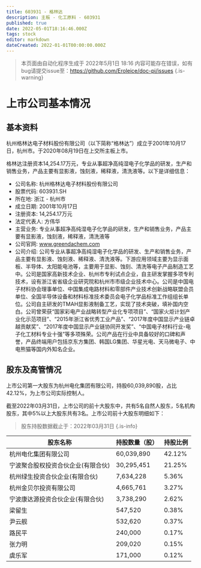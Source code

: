 ```yaml
---
title: 603931 - 格林达
description: 主板 - 化工原料 - 603931
published: true
date: 2022-05-01T18:16:46.000Z
tags: stock
editor: markdown
dateCreated: 2022-01-01T00:00:00.000Z
---
```


> 本页面由自动化程序生成于 2022年5月1日 18:16
> 内容可能存在错误，如有bug请提交issue至：https://github.com/Eroleice/doc-pi/issues
{.is-warning}

# 上市公司基本情况

## 基本资料

杭州格林达电子材料股份有限公司（以下简称“格林达”）成立于2001年10月17日，杭州市。于2020年08月19日在上交所主板上市。

格林达注册资本14,254.17万元，专业从事超净高纯湿电子化学品的研发，生产和销售业务，产品主要有显影液，蚀刻液，稀释液，清洗液等。以下是详细信息：

- 公司名称: 杭州格林达电子材料股份有限公司
- 股票代码: 603931.SH
- 所在地: 浙江 - 杭州市
- 成立日期: 2001年10月17日
- 注册资本: 14,254.17万元
- 法定代表人: 方伟华
- 主营业务: 专业从事超净高纯湿电子化学品的研发，生产和销售业务，产品主要有显影液，蚀刻液，稀释液，清洗液等
- 公司官网: www.greendachem.com
- 公司介绍: 公司专业从事超净高纯湿电子化学品的研发、生产和销售业务，产品主要有显影液、蚀刻液、稀释液、清洗液等。下游应用领域主要为显示面板、半导体、太阳能电池等，主要用于显影、蚀刻、清洗等电子产品制造工艺中。公司是国家高新技术企业、杭州市专利试点企业，自主研发掌握多项专利技术，设有浙江省省级企业研究院和杭州市市级企业技术中心。公司是中国电子材料协会理事单位、中国集成电路材料和零部件产业技术创新战略联盟会员单位、全国半导体设备和材料标准技术委员会电子化学品标准工作组组长单位。公司自主研发的TMAH显影液制备工艺，实现了技术突破，填补国内空白。公司曾荣获“国家彩电产业战略转型产业化专项项目”、“国家火炬计划产业化示范项目”、“2015年浙江省优秀工业产品”、“2017年度中国显示产业链卓越贡献奖”、“2017年度中国显示产业链协同开发奖”、“中国电子材料行业-电子化工材料专业十强”等多项殊荣。公司产品在行业中具备较好的口碑和声誉，产品终端用户包括京东方集团、韩国LG集团、华星光电、天马微电子、中电熊猫等国内外知名企业。


## 股东及高管情况

上市公司第一大股东为杭州电化集团有限公司，持股60,039,890股，占比42.12%，为上市公司实际控制人。

截至2022年03月31日，上市公司的前十大股东中，共有5名自然人股东，5名机构股东，其中5%以上大股东共有3名。上市公司前十大股东明细如下：

> 股东持股数据截止于：2022年03月31日
{.is-info}

| 股东名称 | 持股数量（股） | 持股比例 |
| --- | --- | --- |
| 杭州电化集团有限公司 | 60,039,890 | 42.12% |
| 宁波聚合股权投资合伙企业(有限合伙) | 30,295,451 | 21.25% |
| 杭州绿生投资合伙企业(有限合伙) | 7,634,228 | 5.36% |
| 杭州金贝尔投资有限公司 | 4,665,761 | 3.27% |
| 宁波康达源投资合伙企业(有限合伙) | 3,738,290 | 2.62% |
| 梁留生 | 547,520 | 0.38% |
| 尹云舰 | 532,620 | 0.37% |
| 路民平 | 240,000 | 0.17% |
| 张力明 | 209,020 | 0.15% |
| 虞乐军 | 171,000 | 0.12% |




